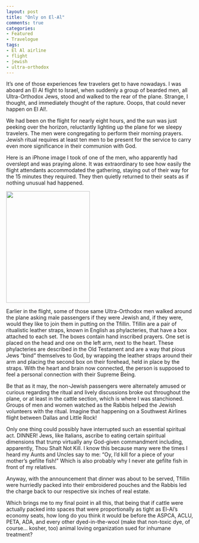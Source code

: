 ```yaml
---
layout: post
title: "Only on El-Al"
comments: true
categories:
- Featured
- Travelogue
tags:
- El Al airline
- flight
- jewish
- ultra-orthodox
---
```

It’s one of those experiences few travelers get to have nowadays. I was aboard an El Al flight to Israel, when suddenly a group of bearded men, all Ultra-Orthodox Jews, stood and walked to the rear of the plane. Strange, I thought, and immediately thought of the rapture. Ooops, that could never happen on El Al!.

We had been on the flight for nearly eight hours, and the sun was just peeking over the horizon, reluctantly lighting up the plane for we sleepy travelers. The men were congregating to perform their morning prayers. Jewish ritual requires at least ten men to be present for the service to carry even more significance in their communion with God.

Here is an iPhone image I took of one of the men, who apparently had overslept and was praying alone. It was extraordinary to see how easily the flight attendants accommodated the gathering, staying out of their way for the 15 minutes they required. They then quietly returned to their seats as if nothing unusual had happened.

<a href="http://blog.lesterpickerphoto.com/wp-content/uploads/2012/03/photo1.jpg"><img class="alignnone size-medium wp-image-2023" title="photo" src="http://blog.lesterpickerphoto.com/wp-content/uploads/2012/03/photo1-e1332009191540-225x300.jpg" alt="" width="225" height="300"></a>

Earlier in the flight, some of those same Ultra-Orthodox men walked around the plane asking male passengers if they were Jewish and, if they were, would they like to join them in putting on the Tfillin. Tfillin are a pair of ritualistic leather straps, known in English as phylacteries, that have a box attached to each set. The boxes contain hand inscribed prayers. One set is placed on the head and one on the left arm, next to the heart. These phylacteries are described in the Old Testament and are a way that pious Jews “bind” themselves to God, by wrapping the leather straps around their arm and placing the second box on their forehead, held in place by the straps. With the heart and brain now connected, the person is supposed to feel a personal connection with their Supreme Being.

Be that as it may, the non-Jewish passengers were alternately amused or curious regarding the ritual and lively discussions broke out throughout the plane, or at least in the cattle section, which is where I was stanchioned. Groups of men and women watched as the Rabbis helped the Jewish volunteers with the ritual. Imagine that happening on a Southwest Airlines flight between Dallas and Little Rock!

Only one thing could possibly have interrupted such an essential spiritual act. DINNER! Jews, like Italians, ascribe to eating certain spiritual dimensions that trump virtually any God-given commandment including, apparently, Thou Shalt Not Kill. I know this because many were the times I heard my Aunts and Uncles say to me: “Oy, I’d kill for a piece of your mother’s gefilte fish!” Which is also probably why I never ate gefilte fish in front of my relatives.

Anyway, with the announcement that dinner was about to be served, Tfillin were hurriedly packed into their embroidered pouches and the Rabbis led the charge back to our respective six inches of real estate.

Which brings me to my final point in all this, that being that if cattle were actually packed into spaces that were proportionally as tight as El-Al’s economy seats, how long do you think it would be before the ASPCA, ACLU, PETA, ADA, and every other dyed-in-the-wool (make that non-toxic dye, of course… kosher, too) animal loving organization sued for inhumane treatment?